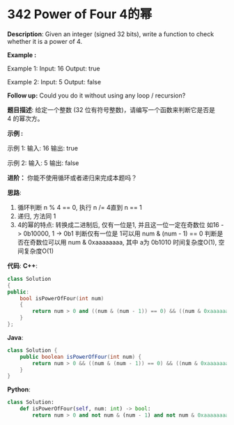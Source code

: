 # 342 Power of Four 4的幂

__Description__:
Given an integer (signed 32 bits), write a function to check whether it is a power of 4.

**Example :**

Example 1:
Input: 16
Output: true

Example 2:
Input: 5
Output: false

__Follow up:__
Could you do it without using any loop / recursion?

__题目描述__:
给定一个整数 (32 位有符号整数)，请编写一个函数来判断它是否是 4 的幂次方。

**示例 :**

示例 1:
输入: 16
输出: true

示例 2:
输入: 5
输出: false

__进阶：__
你能不使用循环或者递归来完成本题吗？

__思路__:

1. 循环判断 n % 4 == 0, 执行 n /= 4直到 n == 1
2. 递归, 方法同 1
3. 4的幂的特点: 转换成二进制后, 仅有一位是1, 并且这一位一定在奇数位
如16 -> 0b10000, 1 -> 0b1
判断仅有一位是 1可以用 num & (num - 1) == 0
判断是否在奇数位可以用 num & 0xaaaaaaaa, 其中 a为 0b1010
时间复杂度O(1), 空间复杂度O(1)

__代码__:
__C++__:

```C++
class Solution 
{
public:
    bool isPowerOfFour(int num) 
    {
        return num > 0 and ((num & (num - 1)) == 0) && ((num & 0xaaaaaaaa) == 0);
    }
};
```

__Java__:

```Java
class Solution {
    public boolean isPowerOfFour(int num) {
        return num > 0 && ((num & (num - 1)) == 0) && ((num & 0xaaaaaaaa) == 0);
    }
}
```

__Python__:

```Python
class Solution:
    def isPowerOfFour(self, num: int) -> bool:
        return num > 0 and not num & (num - 1) and not num & 0xaaaaaaaa
```
